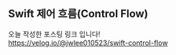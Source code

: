 ## Swift 제어 흐름(Control Flow)

오늘 작성한 포스팅 링크 입니다!   
https://velog.io/@jwlee010523/swift-control-flow
